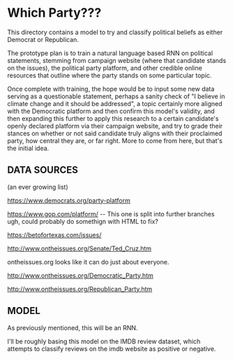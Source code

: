 Which Party???
==============

This directory contains a model to try and classify political beliefs as either Democrat or Republican. 

The prototype plan is to train a natural language based RNN on political statements, stemming from campaign website (where that candidate stands on the issues), the political party platform, and other credible online resources that outline where the party stands on some particular topic. 

Once complete with training, the hope would be to input some new data serving as a questionable statement, perhaps a sanity check of "I believe in climate change and it should be addressed", a topic certainly more aligned with the Democratic platform and then confirm this model's validity, and then expanding this further to apply this research to a certain candidate's openly declared platform via their campaign website, and try to grade their stances on whether or not said candidate truly aligns with their proclaimed party, how central they are, or far right. More to come from here, but that's the initial idea. 


DATA SOURCES
------------
(an ever growing list)


https://www.democrats.org/party-platform

https://www.gop.com/platform/ -- This one is split into further branches ugh, could probably do somethign with HTML to fix? 

https://betofortexas.com/issues/


http://www.ontheissues.org/Senate/Ted_Cruz.htm

ontheissues.org looks like it can do just about everyone. 


http://www.ontheissues.org/Democratic_Party.htm

http://www.ontheissues.org/Republican_Party.htm




MODEL
------

As previously mentioned, this will be an RNN. 

I'll be roughly basing this model on the IMDB review dataset, which attempts to classify reviews on the imdb website as positive or negative. 
